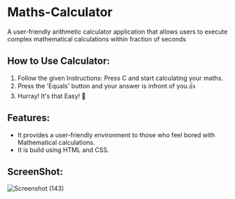 # Maths-Calculator
A user-friendly arithmetic calculator application that allows users to execute complex mathematical calculations within fraction of seconds
## How to Use Calculator:
 1. Follow the given Instructions: Press C and start calculating your maths.
 2. Press the 'Equals' button and your answer is infront of you.👍
 3. Hurray! It's that Easy! 👏
## Features:
 - It provides a user-friendly environment to those who feel bored with Mathematical calculations.
 - It is build using HTML and CSS.
## ScreenShot: 
![Screenshot (143)](https://user-images.githubusercontent.com/99742201/164977951-37c234cc-e6b7-4273-8331-ab790a6a9144.png)
